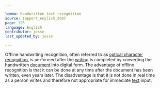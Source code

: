 ```yaml
---

lemma: handwritten text recognition
source: tappert_english_2007
page: 125
language: English
contributor: jesse
last_updated_by: jesse

---
```

Offline handwriting recognition, often referred to as [optical character recognition](OCR.html), is performed after the [writing](writingProcess.html) is completed by converting the handwritten [document](document.html) into digital form. The advantage of offline recognition is that it can be done at any time after the document has been written, even years later. The disadvantage is that it is not done in real time as a person writes and therefore not appropriate for immediate [text](text.html) input.

